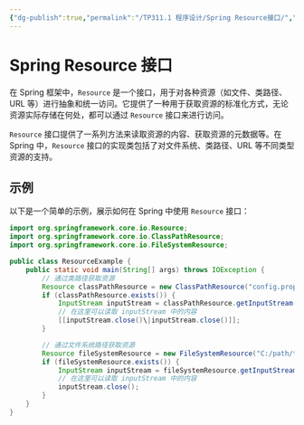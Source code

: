 ```yaml
---
{"dg-publish":true,"permalink":"/TP311.1 程序设计/Spring Resource接口/","created":"2023-08-29T11:19:25.206+08:00","updated":"2024-06-01T10:50:05.931+08:00"}
---
```


# Spring Resource 接口

在 Spring 框架中，`Resource` 是一个接口，用于对各种资源（如文件、类路径、URL 等）进行抽象和统一访问。它提供了一种用于获取资源的标准化方式，无论资源实际存储在何处，都可以通过 `Resource` 接口来进行访问。

`Resource` 接口提供了一系列方法来读取资源的内容、获取资源的元数据等。在 Spring 中，`Resource` 接口的实现类包括了对文件系统、类路径、URL 等不同类型资源的支持。

## 示例

以下是一个简单的示例，展示如何在 Spring 中使用 `Resource` 接口：

```java
import org.springframework.core.io.Resource;
import org.springframework.core.io.ClassPathResource;
import org.springframework.core.io.FileSystemResource;

public class ResourceExample {
    public static void main(String[] args) throws IOException {
        // 通过类路径获取资源
        Resource classPathResource = new ClassPathResource("config.properties");
        if (classPathResource.exists()) {
            InputStream inputStream = classPathResource.getInputStream();
            // 在这里可以读取 inputStream 中的内容
            [[inputStream.close()\|inputStream.close()]];
        }

        // 通过文件系统路径获取资源
        Resource fileSystemResource = new FileSystemResource("C:/path/to/file.txt");
        if (fileSystemResource.exists()) {
            InputStream inputStream = fileSystemResource.getInputStream();
            // 在这里可以读取 inputStream 中的内容
            inputStream.close();
        }
    }
}
